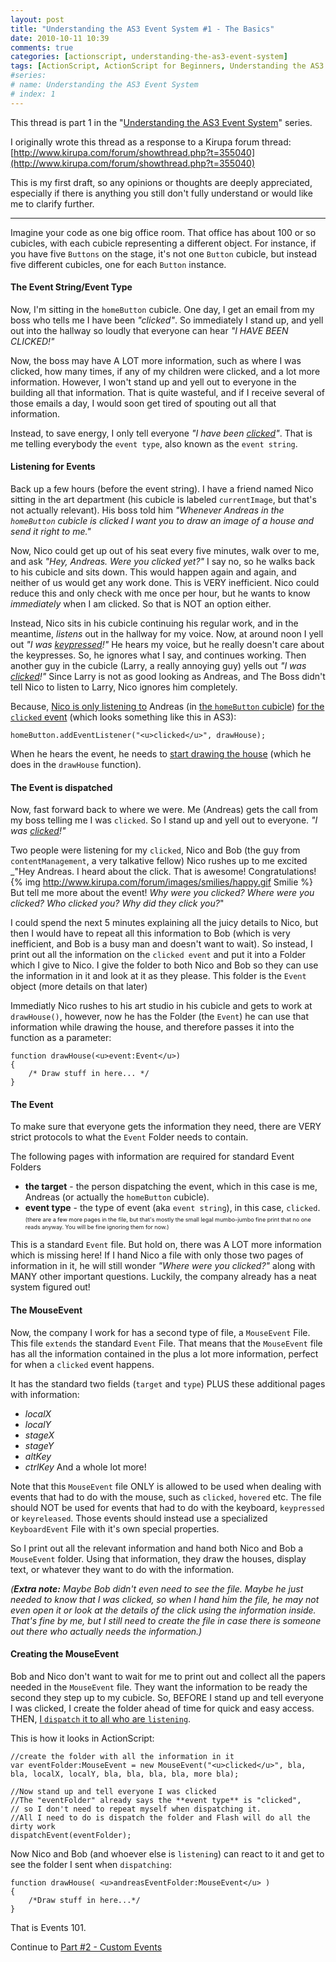```yaml
---
layout: post
title: "Understanding the AS3 Event System #1 - The Basics"
date: 2010-10-11 10:39
comments: true
categories: [actionscript, understanding-the-as3-event-system]
tags: [ActionScript, ActionScript for Beginners, Understanding the AS3 Event System]
#series:
# name: Understanding the AS3 Event System
# index: 1
---
```


This thread is part 1 in the "[Understanding the AS3 Event System](/actionscript/understanding-the-as3-event-system/)" series.

I originally wrote this thread as a response to a Kirupa forum thread:
[http://www.kirupa.com/forum/showthread.php?t=355040](http://www.kirupa.com/forum/showthread.php?t=355040)

This is my first draft, so any opinions or thoughts are deeply appreciated, especially if there is anything you still don't fully understand or would like me to clarify further.
<!-- more -->

-------------------

Imagine your code as one big office room. That office has about 100 or so cubicles, with each cubicle representing a different object. For instance, if you have five `Buttons` on the stage, it's not one `Button` cubicle, but instead five different cubicles, one for each `Button` instance.


#### The Event String/Event Type ####

Now, I'm sitting in the `homeButton` cubicle. One day, I get an email from my boss who tells me I have been _"clicked"_. So immediately I stand up, and yell out into the hallway so loudly that everyone can hear _"I HAVE BEEN CLICKED!"_

Now, the boss may have A LOT more information, such as where I was clicked, how many times, if any of my children were clicked, and a lot more information. However, I won't stand up and yell out to everyone in the building all that information. That is quite wasteful, and if I receive several of those emails a day, I would soon get tired of spouting out all that information. 

Instead, to save energy, I only tell everyone _"I have been <u>clicked</u>"_. That is me telling everybody the `event type`, also known as the `event string`.


#### Listening for Events ####
Back up a few hours (before the event string). I have a friend named Nico sitting in the art department (his cubicle is labeled `currentImage`, but that's not actually relevant). His boss told him _"Whenever Andreas in the `homeButton` cubicle is clicked I want you to draw an image of a house and send it right to me."_

Now, Nico could get up out of his seat every five minutes, walk over to me, and ask _"Hey, Andreas. Were you clicked yet?"_ I say no, so he walks back to his cubicle and sits down. This would happen again and again, and neither of us would get any work done. This is VERY inefficient. Nico could reduce this and only check with me once per hour, but he wants to know _immediately_ when I am clicked. So that is NOT an option either.

Instead, Nico sits in his cubicle continuing his regular work, and in the meantime, _listens_ out in the hallway for my voice. Now, at around noon I yell out _"I was <u>keypressed</u>!"_ He hears my voice, but he really doesn't care about the keypresses. So, he ignores what I say, and continues working. Then another guy in the cubicle (Larry, a really annoying guy) yells out _"I was <u>clicked</u>!"_ Since Larry is not as good looking as Andreas, and The Boss didn't tell Nico to listen to Larry, Nico ignores him completely.

Because, <u>Nico is only listening to</u> Andreas (in <u>the `homeButton` cubicle</u>) <u>for the `clicked` event</u> (which looks something like this in AS3):
```
homeButton.addEventListener("<u>clicked</u>", drawHouse);
```

When he hears the event, he needs to <u>start drawing the house</u> (which he does in the `drawHouse` function).


#### The Event is dispatched ####
Now, fast forward back to where we were. Me (Andreas) gets the call from my boss telling me I was `clicked`. So I stand up and yell out to everyone. _"I was <u>clicked</u>!"_

Two people were listening for my `clicked`, Nico and Bob (the guy from `contentManagement`, a very talkative fellow) Nico rushes up to me excited _"Hey Andreas. I heard about the click. That is awesome! Congratulations! {% img http://www.kirupa.com/forum/images/smilies/happy.gif Smilie %} But tell me more about the event! _Why were you clicked? Where were you clicked? Who clicked you? Why did they click you?_"

I could spend the next 5 minutes explaining all the juicy details to Nico, but then I would have to repeat all this information to Bob (which is very inefficient, and Bob is a busy man and doesn't want to wait). So instead, I print out all the information on the `clicked event` and put it into a Folder which I give to Nico. I give the folder to both Nico and Bob so they can use the information in it and look at it as they please. This folder is the `Event` object (more details on that later)

Immediatly Nico rushes to his art studio in his cubicle and gets to work at `drawHouse()`, however, now he has the Folder (the `Event`) he can use that information while drawing the house, and therefore passes it into the function as a parameter:
```
function drawHouse(<u>event:Event</u>)
{
    /* Draw stuff in here... */
}
```

#### The Event ####
To make sure that everyone gets the information they need, there are VERY strict protocols to what the `Event` Folder needs to contain. 

The following pages with information are required for standard Event Folders
* **the target** - the person dispatching the event, which in this case is me, Andreas (or actually the `homeButton` cubicle).
* **event type** - the type of event (aka `event string`), in this case, `clicked`.
<span style="font-size: xx-small;">(there are a few more pages in the file, but that's mostly the small legal mumbo-jumbo fine print that no one reads anyway. You will be fine ignoring them for now.)</span>

This is a standard `Event` file. But hold on, there was A LOT more information which is missing here! If I hand Nico a file with only those two pages of information in it, he will still wonder _"Where were you clicked?"_ along with MANY other important questions. Luckily, the company already has a neat system figured out!


#### The MouseEvent ####

Now, the company I work for has a second type of file, a `MouseEvent` File. This file `extends` the standard `Event` File. That means that the `MouseEvent` file has all the information contained in the plus a lot more information, perfect for when a `clicked` event happens.

It has the standard two fields (`target` and `type`) PLUS these additional pages with information: 
- _localX_
- _localY_
- _stageX_
- _stageY_
- _altKey_
- _ctrlKey_
And a whole lot more!

Note that this `MouseEvent` file ONLY is allowed to be used when dealing with events that had to do with the mouse, such as `clicked`, `hovered` etc. The file should NOT be used for events that had to do with the keyboard, `keypressed` or `keyreleased`. Those events should instead use a specialized `KeyboardEvent` File with it's own special properties.


So I print out all the relevant information and hand both Nico and Bob a `MouseEvent` folder. Using that information, they draw the houses, display text, or whatever they want to do with the information.

_(**Extra note:** Maybe Bob didn't even need to see the file. Maybe he just needed to know that I was clicked, so when I hand him the file, he may not even open it or look at the details of the click using the information inside. That's fine by me, but I still need to create the file in case there is someone out there who actually needs the information.)_


#### Creating the MouseEvent ####
Bob and Nico don't want to wait for me to print out and collect all the papers needed in the `MouseEvent` file. They want the information to be ready the second they step up to my cubicle. So, BEFORE I stand up and tell everyone I was clicked, I create the folder ahead of time for quick and easy access. THEN, <u>I `dispatch` it to all who are `listening`</u>.

This is how it looks in ActionScript:
```
//create the folder with all the information in it
var eventFolder:MouseEvent = new MouseEvent("<u>clicked</u>", bla, bla, localX, localY, bla, bla, bla, bla, more bla);

//Now stand up and tell everyone I was clicked
//The "eventFolder" already says the **event type** is "clicked",
// so I don't need to repeat myself when dispatching it.
//All I need to do is dispatch the folder and Flash will do all the dirty work
dispatchEvent(eventFolder);
```

Now Nico and Bob (and whoever else is `listening`) can react to it and get to see the folder I sent when `dispatching`:
```
function drawHouse( <u>andreasEventFolder:MouseEvent</u> )
{
    /*Draw stuff in here...*/
}
```

That is Events 101.

Continue to [Part #2 - Custom Events](/actionscript/understanding-the-as3-event-system/part-2-custom-events)

